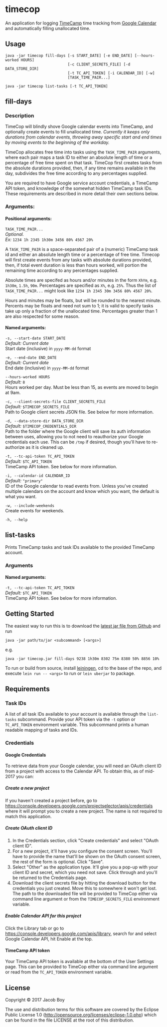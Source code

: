# timecop

An application for logging [TimeCamp](www.timecamp.com) time tracking
from [Google Calendar](calendar.google.com) and automatically filling
unallocated time.

## Usage

```
java -jar timecop fill-days [-s START_DATE] [-e END_DATE] [--hours-worked HOURS]
                            [-c CLIENT_SECRETS_FILE] [-d DATA_STORE_DIR]
                            [-t TC_API_TOKEN] [-i CALENDAR_ID] [-w]
                            [TASK_TIME_PAIR...]

java -jar timecop list-tasks [-t TC_API_TOKEN]
```

## fill-days
### Description
TimeCop will blindly shove Google calendar events into TimeCamp, and optionally
create events to fill unallocated time. *Currently it keeps only durations from
calendar events, throwing away specific start and end times by moving events to
the beginning of the workday.*

TimeCop allocates free time into tasks using the `TASK_TIME_PAIR` arguments,
where each pair maps a task ID to either an absolute length of time or a
percentage of free time spent on that task. TimeCop first creates tasks from the
absolute durations provided, then, if any time remains available in the day,
subdivides the free time according to any percentages supplied.

You are required to have Google service account credentials, a TimeCamp API
token, and knowledge of the somewhat hidden TimeCamp task IDs. These
requirements are described in more detail their own sections below.

### Arguments:
#### Positional arguments:
`TASK_TIME_PAIR...`  
_Optional._  
_Ex:_ `1234 1h 2345 1h30m 3456 80% 4567 20%`

A `TASK_TIME_PAIR` is a space-separated pair of a (numeric) TimeCamp task id and
either an absolute length time or a percentage of free time. Timecop will first
create events from any tasks with absolute durations provided, then, if total
event duration is less than hours worked, will portion the remaining time
according to any percentages supplied.

Absolute times are specifed as hours and/or minutes in the form `XhYm`,
e.g. `1h30m`, `1.5h`, `90m`. Percentages are specified as `X%`, e.g. `25%`. Thus
the list of `TASK_TIME_PAIR...` might look like
`1234 1h 2345 30m 3456 80% 4567 20%`.

Hours and minutes may be floats, but will be rounded to the nearest minute.
Percents may be floats and need not sum to 1; it is valid to specify tasks take
up only a fraction of the unallocated time.  Percentages greater than 1 are also
respected for some reason.

#### Named arguments:

`-s, --start-date START_DATE`  
_Default: Current date_  
Start date (inclusive) in `yyyy-MM-dd` format

`-e, --end-date END_DATE`  
_Default: Current date_  
End date (inclusive) in `yyyy-MM-dd` format

`--hours-worked HOURS`  
_Default:_ `8`  
Hours worked per day. Must be less than 15, as events are moved to begin at 9am.

`-c, --client-secrets-file CLIENT_SECRETS_FILE`  
_Default:_ `$TIMECOP_SECRETS_FILE`  
Path to Google client secrets JSON file. See below for more information.

`-d, --data-store-dir DATA_STORE_DIR`  
_Default:_ `$TIMECOP_CREDENTIALS_DIR`  
Path to the folder where the Google client will save its auth information
between uses, allowing you to not need to reauthorize your Google credentials
each use. This can be `/tmp` if desired, though you'll have to re-authorize as
it is cleaned up.

`-t, --tc-api-token TC_API_TOKEN`  
_Default:_ `$TC_API_TOKEN`  
TimeCamp API token. See below for more information.

`-i, --calendar-id CALENDAR_ID`  
_Default:_ `"primary"`  
ID of the Google calendar to read events from. Unless you've created multiple
calendars on the account and know which you want, the default is what you want.

`-w, --include-weekends`  
Create events for weekends.

`-h, --help`  

## list-tasks
Prints TimeCamp tasks and task IDs available to the provided TimeCamp account.

### Arguments
#### Named arguments:
`-t, --tc-api-token TC_API_TOKEN`  
_Default:_ `$TC_API_TOKEN`  
TimeCamp API token. See below for more information.

## Getting Started

The easiest way to run this is to download the
[latest jar file from Github](https://github.com/jacobboy/timecop/releases)
and run

``` shell
java -jar path/to/jar <subcommand> [<args>]
```
e.g.
``` shell
java -jar timecop.jar fill-days 9238 1h30m 8302 75m 8380 50% 8856 10%
```
To run or build from source, install [leiningen](https://leiningen.org/), cd to
the base of the repo, and execute
`lein run -- <args>` to run or `lein uberjar` to package.

## Requirements
### Task IDs
A list of all task IDs available to your account is available through the
`list-tasks` subcommand. Provide your API token via the `-t` option or
`TC_API_TOKEN` environment variable.  This subcommand prints a human readable
mapping of tasks and IDs.

### Credentials

#### Google Credentials
To retrieve data from your Google calendar, you will need an OAuth client ID
from a project with access to the Calendar API. To obtain this, as of mid-2017
you can:

##### Create a new project
If you haven't created a project before, go to
https://console.developers.google.com/projectselector/apis/credentials
where it will prompt you to create a new project. The name is not required to
match this application.

##### Create OAuth client ID
1. In the Credentials section, click "Create credentials" and select "OAuth
   client ID".
2. For a new project, it'll have you configure the consent screen.  You'll have
   to provide the name that'll be shown on the OAuth consent screen, the rest of
   the form is optional. Click "Save".
3. Select "Other" as the application type. It'll give you a pop-up with your
   client ID and secret, which you need not save. Click through and you'll be
   returned to the Credentials page.
4. Download the client secrets file by hitting the download button for the
   credentials you just created. Move this to somewhere it won't get lost.  The
   path to the downloaded file will be provided to TimeCop either via command
   line argument or from the `TIMECOP_SECRETS_FILE` environment variable.

##### Enable Calendar API for this project
Click the Library tab or go to
https://console.developers.google.com/apis/library, search for and select Google
Calendar API, hit Enable at the top.


#### TimeCamp API token
Your TimeCamp API token is available at the bottom of the User Settings
page. This can be provided to TimeCop either via command line argument or read
from the `TC_API_TOKEN` environment variable.

## License

Copyright © 2017 Jacob Boy

The use and distribution terms for this software are covered by the
Eclipse Public License 1.0
(http://opensource.org/licenses/eclipse-1.0.php) which can be found in
the file LICENSE at the root of this distribution.
